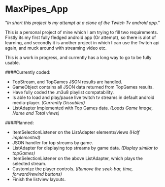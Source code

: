 # MaxPipes_App

"*In short this project is my attempt at a clone of the Twitch Tv android app.*"

This is a personal project of mine which I am trying to fill two requirements.
Firstly its my first fully fledged android app (Or attempt), so there is alot of learning, and secondly it is another project
in which I can use the Twitch api again, and muck around with streaming video etc.

This is a work in progress, and currently has a long way to go to be fully usable.

####Currently coded:

- TopStream, and TopGames JSON results are handled.
- GameObject contains all JSON data returned from TopGames results.
- Have fully coded the .m3u8 playlist compatability.
- Is able to load and play/pause live twitch tv streams in default android media-player. *(Currently Dissabled)*
- ListAdapter Implemented with Top Games data. *(Loads Game Image, Name and Total views)*

####Planned:

- ItemSelectionListener on the ListAdapter elements/views *(Half implemented)*
- JSON handler for top streams by game.
- ListAdapter for displaying top streams by game data. *(Display similar to topGames)*
- ItemSelectionListener on the above ListAdapter, which plays the selected stream.
- Customize the player controls. *(Remove the seek-bar, time, forward/rewind buttons)*
- Finish the listview layouts.

